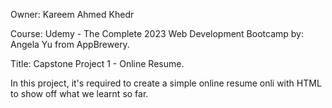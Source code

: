 Owner: Kareem Ahmed Khedr

Course: Udemy - The Complete 2023 Web Development Bootcamp by: Angela Yu from AppBrewery.

Title: Capstone Project 1 - Online Resume.

In this project, it's required to create a simple online resume onli with HTML to show off what we learnt so far.
